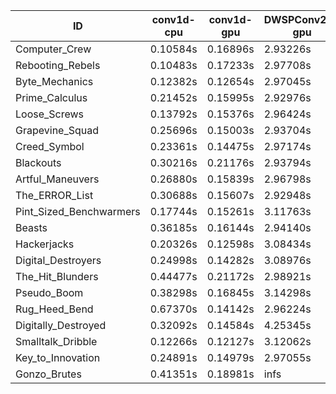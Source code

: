 |ID|conv1d-cpu|conv1d-gpu|DWSPConv2D-gpu|gemm-gpu|avg|
|-|-|-|-|-|-|
|Computer_Crew|0.10584s|0.16896s|2.93226s|1.71227s|1.22983s|
|Rebooting_Rebels|0.10483s|0.17233s|2.97708s|1.71835s|1.24314s|
|Byte_Mechanics|0.12382s|0.12654s|2.97045s|1.79867s|1.25487s|
|Prime_Calculus|0.21452s|0.15995s|2.92976s|1.72142s|1.25641s|
|Loose_Screws|0.13792s|0.15376s|2.96424s|1.80366s|1.26489s|
|Grapevine_Squad|0.25696s|0.15003s|2.93704s|1.74883s|1.27322s|
|Creed_Symbol|0.23361s|0.14475s|2.97174s|1.80292s|1.28825s|
|Blackouts|0.30216s|0.21176s|2.93794s|1.71893s|1.29270s|
|Artful_Maneuvers|0.26880s|0.15839s|2.96798s|1.79347s|1.29716s|
|The_ERROR_List|0.30688s|0.15607s|2.92948s|1.92046s|1.32822s|
|Pint_Sized_Benchwarmers|0.17744s|0.15261s|3.11763s|1.92313s|1.34270s|
|Beasts|0.36185s|0.16144s|2.94140s|1.91749s|1.34555s|
|Hackerjacks|0.20326s|0.12598s|3.08434s|1.98228s|1.34896s|
|Digital_Destroyers|0.24998s|0.14282s|3.08976s|1.93209s|1.35366s|
|The_Hit_Blunders|0.44477s|0.21172s|2.98921s|1.92498s|1.39267s|
|Pseudo_Boom|0.38298s|0.16845s|3.14298s|1.99543s|1.42246s|
|Rug_Heed_Bend|0.67370s|0.14142s|2.96224s|2.55108s|1.58211s|
|Digitally_Destroyed|0.32092s|0.14584s|4.25345s|2.55547s|1.81892s|
|Smalltalk_Dribble|0.12266s|0.12127s|3.12062s|4.47165s|1.95905s|
|Key_to_Innovation|0.24891s|0.14979s|2.97055s|infs|infs|
|Gonzo_Brutes|0.41351s|0.18981s|infs|1.95302s|infs|
